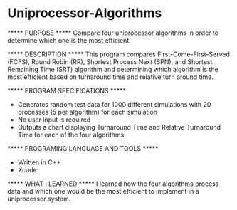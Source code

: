# Uniprocessor-Algorithms

***** PURPOSE *****
Compare four uniprocessor algorithms in order to determine which one
is the most efficient.

***** DESCRIPTION *****
This program compares First-Come-First-Served (FCFS), Round Robin (RR),
Shortest Process Next (SPN), and Shortest Remaining Time (SRT) algorithm
and determining which algorithm is the most efficient based on turnaround
time and relative turn around time.

***** PROGRAM SPECIFICATIONS *****
- Generates random test data for 1000 different simulations with 20 processes
(5 per algorithm) for each simulation
- No user input is required
- Outputs a chart displaying Turnaround Time and Relative Turnaround Time
for each of the four algorithms

***** PROGRAMING LANGUAGE AND TOOLS *****
- Written in C++
- Xcode

***** WHAT I LEARNED *****
I learned how the four algorithms process data and which one would be the 
most efficient to implement in a uniprocessor system.
